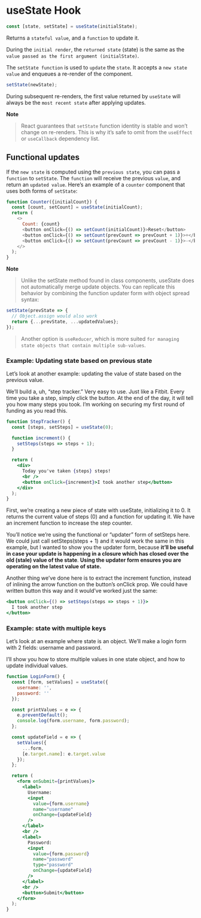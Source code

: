 # useState Hook

```js
const [state, setState] = useState(initialState);
```

Returns a `stateful value`, and a `function` to update it.

During the `initial render`, the `returned state` (state) is the same as the `value passed as the first argument (initialState)`.

The `setState function` is used to `update` the `state`. It accepts a `new state value` and enqueues a re-render of the component.

```js
setState(newState);
```

During subsequent re-renders, the first value returned by `useState` will always be the `most recent state` after applying updates.

**Note**

> React guarantees that `setState` function identity is stable and won’t change on re-renders. This is why it’s safe to omit from the `useEffect` or `useCallback` dependency list.

## Functional updates

If the `new state` is computed using the `previous state`, you can pass a `function` to `setState`. The `function` will receive the previous `value`, and return an `updated value`. Here’s an example of a `counter` component that uses both forms of `setState`:

```js
function Counter({initialCount}) {
  const [count, setCount] = useState(initialCount);
  return (
    <>
      Count: {count}
      <button onClick={() => setCount(initialCount)}>Reset</button>
      <button onClick={() => setCount(prevCount => prevCount + 1)}>+</button>
      <button onClick={() => setCount(prevCount => prevCount - 1)}>-</button>
    </>
  );
}
```

**Note**

> Unlike the setState method found in class components, useState does not automatically merge update objects. You can replicate this behavior by combining the function updater form with object spread syntax:

> 
```js
setState(prevState => {
  // Object.assign would also work
  return {...prevState, ...updatedValues};
});
```
> Another option is `useReducer`, which is more suited `for managing state objects that contain multiple sub-values`.

### **Example**: Updating state based on previous state

Let’s look at another example: updating the value of state based on the previous value.

We’ll build a, uh, “step tracker.” Very easy to use. Just like a Fitbit. Every time you take a step, simply click the button. At the end of the day, it will tell you how many steps you took. I’m working on securing my first round of funding as you read this.

```jsx
function StepTracker() {
  const [steps, setSteps] = useState(0);

  function increment() {
    setSteps(steps => steps + 1);
  }

  return (
    <div>
      Today you've taken {steps} steps!
      <br />
      <button onClick={increment}>I took another step</button>
    </div>
  );
}
```

First, we’re creating a new piece of state with useState, initializing it to 0. It returns the current value of steps (0) and a function for updating it. We have an increment function to increase the step counter.

You’ll notice we’re using the functional or “updater” form of setSteps here. We could just call setSteps(steps + 1) and it would work the same in this example, but I wanted to show you the updater form, because **it’ll be useful in case your update is happening in a closure which has closed over the old (stale) value of the state**. **Using the updater form ensures you are operating on the latest value of state.**

Another thing we’ve done here is to extract the increment function, instead of inlining the arrow function on the button’s onClick prop. We could have written button this way and it would’ve worked just the same:

```jsx
<button onClick={() => setSteps(steps => steps + 1)}>
  I took another step
</button>
```

### Example: state with multiple keys

Let’s look at an example where state is an object. We’ll make a login form with 2 fields: username and password.

I’ll show you how to store multiple values in one state object, and how to update individual values.

```jsx
function LoginForm() {
  const [form, setValues] = useState({
    username: '',
    password: ''
  });

  const printValues = e => {
    e.preventDefault();
    console.log(form.username, form.password);
  };

  const updateField = e => {
    setValues({
      ...form,
      [e.target.name]: e.target.value
    });
  };

  return (
    <form onSubmit={printValues}>
      <label>
        Username:
        <input
          value={form.username}
          name="username"
          onChange={updateField}
        />
      </label>
      <br />
      <label>
        Password:
        <input
          value={form.password}
          name="password"
          type="password"
          onChange={updateField}
        />
      </label>
      <br />
      <button>Submit</button>
    </form>
  );
}
```